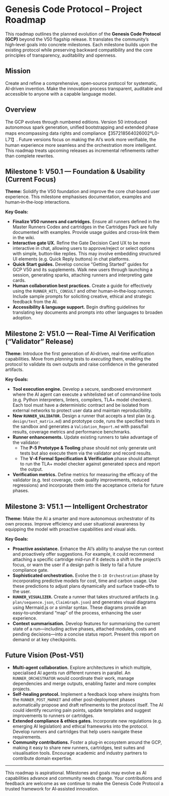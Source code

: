 # Genesis Code Protocol – Project Roadmap

This roadmap outlines the planned evolution of the **Genesis Code Protocol (GCP)** beyond the V50 flagship release.  It translates the community’s high‑level goals into concrete milestones.  Each milestone builds upon the existing protocol while preserving backward compatibility and the core principles of transparency, auditability and openness.

## Mission

Create and refine a comprehensive, open‑source protocol for systematic, AI‑driven invention.  Make the innovation process transparent, auditable and accessible to anyone with a capable language model.

## Overview

The GCP evolves through numbered editions.  Version 50 introduced autonomous spark generation, unified bootstrapping and extended phase maps encompassing data rights and compliance【357218564026002†L0-L71】.  Future versions focus on making the AI’s work more verifiable, the human experience more seamless and the orchestration more intelligent.  This roadmap treats upcoming releases as incremental refinements rather than complete rewrites.

## Milestone 1: V50.1 — Foundation & Usability (Current Focus)

**Theme:** Solidify the V50 foundation and improve the core chat‑based user experience.  This milestone emphasises documentation, examples and human‑in‑the‑loop interactions.

**Key Goals:**

- **Finalize V50 runners and cartridges.**  Ensure all runners defined in the Master Runners Codex and cartridges in the Cartridges Pack are fully documented with examples.  Provide usage guides and cross‑link them in the wiki.
- **Interactive gate UX.**  Refine the Gate Decision Card UX to be more interactive in chat, allowing users to approve/reject or select options with simple, button‑like replies.  This may involve embedding structured UI elements (e.g. Quick Reply buttons) in chat platforms.
- **Quick Start guides.**  Develop concise “Getting Started” guides for GCP V50 and its supplements.  Walk new users through launching a session, generating sparks, attaching runners and interpreting gate cards.
- **Human collaboration best practices.**  Create a guide for effectively using the `RUNNER_HITL_CONSULT` and other human‑in‑the‑loop runners.  Include sample prompts for soliciting creative, ethical and strategic feedback from the AI.
- **Accessibility & language support.**  Begin drafting guidelines for translating key documents and prompts into other languages to broaden adoption.

## Milestone 2: V51.0 — Real‑Time AI Verification (“Validator” Release)

**Theme:** Introduce the first generation of AI‑driven, real‑time verification capabilities.  Move from *planning* tests to *executing* them, enabling the protocol to validate its own outputs and raise confidence in the generated artifacts.

**Key Goals:**

- **Tool execution engine.**  Develop a secure, sandboxed environment where the AI agent can execute a whitelisted set of command‑line tools (e.g. Python interpreters, linters, compilers, TLA+ model checkers).  Each tool must have a deterministic contract and be isolated from external networks to protect user data and maintain reproducibility.
- **New `RUNNER_VALIDATOR`.**  Design a runner that accepts a test plan (e.g. `design/test_matrix.md`) and prototype code, runs the specified tests in the sandbox and generates a `Validation_Report.md` with pass/fail results, coverage metrics and performance benchmarks.
- **Runner enhancements.**  Update existing runners to take advantage of the validator:
  - The **P‑5 Prototype & Tooling** phase should not only generate unit tests but also execute them via the validator and record results.
  - The **V‑4 Formal Specification & Verification** phase should attempt to run the TLA+ model checker against generated specs and report the output.
- **Verification metrics.**  Define metrics for measuring the efficacy of the validator (e.g. test coverage, code quality improvements, reduced regressions) and incorporate them into the acceptance criteria for future phases.

## Milestone 3: V51.1 — Intelligent Orchestrator

**Theme:** Make the AI a smarter and more autonomous orchestrator of its own process.  Improve efficiency and user situational awareness by equipping the model with proactive capabilities and visual aids.

**Key Goals:**

- **Proactive assistance.**  Enhance the AI’s ability to analyse the run context and proactively offer suggestions.  For example, it could recommend attaching a specific cartridge mid‑run if it detects a shift in the project’s focus, or warn the user if a design path is likely to fail a future compliance gate.
- **Sophisticated orchestration.**  Evolve the `O‑10 Orchestration` phase by incorporating predictive models for cost, time and carbon usage.  Use these predictions to adjust plans dynamically and surface trade‑offs to the user.
- **`RUNNER_VISUALIZER`.**  Create a runner that takes structured artifacts (e.g. `plan/sequence.json`, `ClaimGraph.json`) and generates visual diagrams using Mermaid.js or a similar syntax.  These diagrams provide an easy‑to‑understand “map” of the process, enhancing the user experience.
- **Context summarisation.**  Develop features for summarising the current state of a run—including active phases, attached modules, costs and pending decisions—into a concise status report.  Present this report on demand or at key checkpoints.

## Future Vision (Post‑V51)

- **Multi‑agent collaboration.**  Explore architectures in which multiple, specialised AI agents run different runners in parallel.  An `RUNNER_ORCHESTRATOR` would coordinate their work, manage dependencies and merge outputs, enabling faster and more complex projects.
- **Self‑healing protocol.**  Implement a feedback loop where insights from the `RUNNER_POST_MARKET` and other post‑deployment phases automatically propose and draft refinements to the protocol itself.  The AI could identify recurring pain points, update templates and suggest improvements to runners or cartridges.
- **Extended compliance & ethics gates.**  Incorporate new regulations (e.g. emerging AI legislation) and ethical frameworks into the protocol.  Develop runners and cartridges that help users navigate these requirements.
- **Community contributions.**  Foster a plug‑in ecosystem around the GCP, making it easy to share new runners, cartridges, test suites and visualisation tools.  Encourage academic and industry partners to contribute domain expertise.

---

This roadmap is aspirational.  Milestones and goals may evolve as AI capabilities advance and community needs change.  Your contributions and feedback are welcome as we continue to make the Genesis Code Protocol a trusted framework for AI‑assisted innovation.
